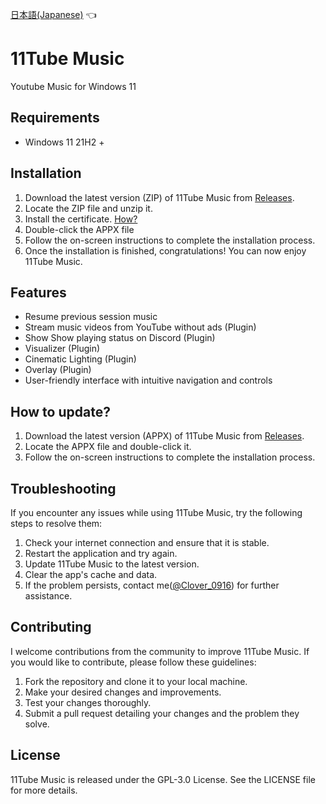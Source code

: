 [日本語(Japanese)](https://github.com/clover0916/11Tube-Music/edit/master/README.ja.md) 👈

# 11Tube Music
Youtube Music for Windows 11
## Requirements
- Windows 11 21H2 +

## Installation
1. Download the latest version (ZIP) of 11Tube Music from [Releases](https://github.com/clover0916/11Tube-Music/releases).
2. Locate the ZIP file and unzip it.
3. Install the certificate. [How?](https://github.com/clover0916/11Tube-Music/blob/master/How_to_install_the_certificate.md)
4. Double-click the APPX file
5. Follow the on-screen instructions to complete the installation process.
6. Once the installation is finished, congratulations! You can now enjoy 11Tube Music.

## Features
- Resume previous session music
- Stream music videos from YouTube without ads (Plugin)
- Show Show playing status on Discord (Plugin)
- Visualizer (Plugin)
- Cinematic Lighting (Plugin)
- Overlay (Plugin)
- User-friendly interface with intuitive navigation and controls

## How to update?
1. Download the latest version (APPX) of 11Tube Music from [Releases](https://github.com/clover0916/11Tube-Music/releases).
2. Locate the APPX file and double-click it.
3. Follow the on-screen instructions to complete the installation process.

## Troubleshooting
If you encounter any issues while using 11Tube Music, try the following steps to resolve them:

1. Check your internet connection and ensure that it is stable.
2. Restart the application and try again.
3. Update 11Tube Music to the latest version.
4. Clear the app's cache and data.
5. If the problem persists, contact me([@Clover_0916](https://twitter.com/@Clover_0916)) for further assistance.

## Contributing
I welcome contributions from the community to improve 11Tube Music. If you would like to contribute, please follow these guidelines:

1. Fork the repository and clone it to your local machine.
2. Make your desired changes and improvements.
3. Test your changes thoroughly.
4. Submit a pull request detailing your changes and the problem they solve.

## License
11Tube Music is released under the GPL-3.0 License. See the LICENSE file for more details.
